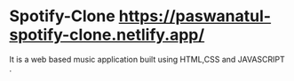 # Spotify-Clone https://paswanatul-spotify-clone.netlify.app/
It is a web based music application built using HTML,CSS and JAVASCRIPT .

